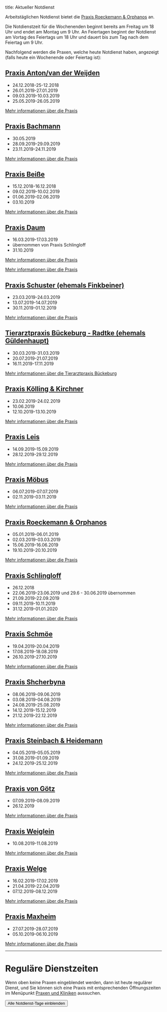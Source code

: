 title: Aktueller Notdienst

Arbeitstäglichen Notdienst bietet die [Praxis Roeckemann & Orphanos](tieraerzte/roeckemann.html) an.

Die Notdienstzeit für die Wochenenden beginnt bereits am Freitag um 18 Uhr und endet am Montag um 9 Uhr.
An Feiertagen beginnt der Notdienst am Vortag des Feiertags um 18 Uhr und dauert bis zum Tag nach dem Feiertag um 9 Uhr.

Nachfolgend werden die Praxen, welche heute Notdienst haben, angezeigt (falls heute ein Wochenende oder Feiertag ist): 

<!-- Anleitung: In Klammern nach der Praxis-Überschrift eine Komma-getrennte Liste der Daten oder Datumsbereiche.
Ein Datum wird in der Form TT.MM.JJJJ angegeben und ein Datumsberiehc als TT.MM.JJJJ-TT.MM.JJJJ
Automatisch wird der Notdienst einen Tag vorher und einen Tag nachher noch angezeigt. -->


[Praxis Anton/van der Weijden](tieraerzte/anton.html)
-------------------------------------------------------------

- 24.12.2018-25-12.2018
- 26.01.2019-27.01.2019
- 09.03.2019-10.03.2019
- 25.05.2019-26.05.2019

[Mehr informationen über die Praxis](tieraerzte/anton.html)


[Praxis Bachmann](tieraerzte/bachmann.html)
-------------------------------------------------------------

- 30.05.2019
- 28.09.2019-29.09.2019
- 23.11.2019-24.11.2019

[Mehr informationen über die Praxis](tieraerzte/bachmann.html)


[Praxis Beiße](tieraerzte/beisse.html)
-----------------------------------------------------------

- 15.12.2018-16.12.2018
- 09.02.2019-10.02.2019
- 01.06.2019-02.06.2019
- 03.10.2019

[Mehr informationen über die Praxis](tieraerzte/beisse.html)


[Praxis Daum](tieraerzte/daum.html)
-------------------------------------------------------------

- 16.03.2019-17.03.2019
- übernommen von Praxis Schlingloff
- 31.10.2019

[Mehr informationen über die Praxis](tieraerzte/daum.html)


[Mehr informationen über die Praxis](tieraerzte/extertalbahn.html)


[Praxis Schuster (ehemals Finkbeiner)](tieraerzte/finkbeiner.html)
-----------------------------------------------------------

- 23.03.2019-24.03.2019
- 13.07.2019-14.07.2019
- 30.11.2019-01.12.2019

[Mehr informationen über die Praxis](tieraerzte/finkbeiner.html)


[Tierarztpraxis Bückeburg - Radtke (ehemals Güldenhaupt)](tieraerzte/radtke.html)
-------------------------------------------------------------

- 30.03.2019-31.03.2019
- 20.07.2019-21.07.2019
- 16.11.2019-17.11.2019

[Mehr informationen über die Tierarztpraxis Bückeburg](tieraerzte/radtke.html)


[Praxis Kölling & Kirchner](tieraerzte/kleintierklinik-kirchner-und-kolling.html)
-------------------------------------------------------------
- 23.02.2019-24.02.2019
- 10.06.2019
- 12.10.2019-13.10.2019


[Mehr informationen über die Praxis](tieraerzte/kleintierklinik-kirchner-und-kolling.html)


[Praxis Leis](tieraerzte/leis.html)
-------------------------------------------------------------

- 14.09.2019-15.09.2019
- 28.12.2019-29.12.2019

[Mehr informationen über die Praxis](tieraerzte/leis.html)


[Praxis Möbus](tieraerzte/moebus.html)
-------------------------------------------------------------

- 06.07.2019-07.07.2019
- 02.11.2019-03.11.2019

[Mehr informationen über die Praxis](tieraerzte/moebus.html)


[Praxis Roeckemann & Orphanos](tieraerzte/roeckemann.html)
-------------------------------------------------------------

- 05.01.2019-06.01.2019
- 02.03.2019-03.03.2019
- 15.06.2019-16.06.2019
- 19.10.2019-20.10.2019

[Mehr informationen über die Praxis](tieraerzte/roeckemann.html)


[Praxis Schlingloff](tieraerzte/schlingloff.html)
-------------------------------------------------------------

- 26.12.2018
- 22.06.2019-23.06.2019
  und 29.6 - 30.06.2019  übernommen
- 21.09.2019-22.09.2019
- 09.11.2019-10.11.2019
- 31.12.2019-01.01.2020

[Mehr informationen über die Praxis](tieraerzte/schlingloff.html)


[Praxis Schmöe](tieraerzte/schmoe.html)
-------------------------------------------------------------

- 19.04.2019-20.04.2019
- 17.08.2019-18.08.2019
- 26.10.2019-27.10.2019


[Mehr informationen über die Praxis](tieraerzte/schmoe.html)


[Praxis Shcherbyna](tieraerzte/Shcherbyna.html)
-------------------------------------------------------------

- 08.06.2019-09.06.2019
- 03.08.2019-04.08.2019
- 24.08.2019-25.08.2019
- 14.12.2019-15.12.2019
- 21.12.2019-22.12.2019

[Mehr informationen über die Praxis](tieraerzte/Shcherbyna.html)


[Praxis Steinbach & Heidemann](tieraerzte/steinbach.html)
-------------------------------------------------------------

- 04.05.2019-05.05.2019
- 31.08.2019-01.09.2019
- 24.12.2019-25.12.2019

[Mehr informationen über die Praxis](tieraerzte/steinbach.html)


[Praxis von Götz](tieraerzte/von-goetz.html)
-------------------------------------------------------------

- 07.09.2019-08.09.2019
- 26.12.2019

[Mehr informationen über die Praxis](tieraerzte/von-goetz.html)


[Praxis Weiglein](tieraerzte/weiglein.html)
-------------------------------------------------------------

- 10.08.2019-11.08.2019

[Mehr informationen über die Praxis](tieraerzte/weiglein.html)


[Praxis Welge](tieraerzte/welge.html)
-------------------------------------------------------------

- 16.02.2019-17.02.2019
- 21.04.2019-22.04.2019
- 07.12.2019-08.12.2019

[Mehr informationen über die Praxis](tieraerzte/welge.html)


[Praxis Maxheim](tieraerzte/wolandowitsch.html)
-------------------------------------------------------------

- 27.07.2019-28.07.2019
- 05.10.2019-06.10.2019


[Mehr informationen über die Praxis](tieraerzte/wolandowitsch.html)


------------------------------------------------------------ 


Reguläre Dienstzeiten
===================================

Wenn oben keine Praxen eingeblendet werden, dann ist heute regulärer Dienst, und Sie können sich eine Praxis mit entsprechenden Öffnungszeiten im Menüpunkt [Praxen und Kliniken](tieraerzte.html) aussuchen.



<button id="toggle_notdienst" type="button" onclick="toggle_visibility();" class="btn btn-info btn-lg btn-block" data-toggle-text="Alle Notdienst-Tage ausblenden" autocomplete="off">Alle Notdienst-Tage einblenden</button>



<!--              ACHTUNG, AB HIER NICHT MODIFIZIEREN!

Es sei denn, Sie wissen was Sie tun :-)

Der nachfolgende JavaScript-Code wird nach dem Laden dieser Seite auf dem
Computer des Nutzers ausgeführt und zeigt den jeweils gültigen Notdienst an
und versteckt die restlichen Inhalte, wenn das Datum nicht passt.
Die Zeiträume werden in Klammern in den Überschriften der ersten beiden
Stufen angegeben (also z.B. `# Überschrift (23.04.2014, 01.05.2014)`).
Mehrere Datumsangaben werden durch Komma getrennt. Es ist auch möglich
Zeiträume anzugeben, wobei ein Bindestrich das Start- vom End-Datum
abgrenzt. Beispiel `# Überschrift (23.04.2014 - 25.04.2014)`.

(C) 2014, Samuel John (www.samueljohn.de)
Released under MIT license.
-->

<script src="moment.js"></script>
<script>

// Find html nodes on the same level after `elem`, up to but excluding the
// next element in the array `stop_tags`
function siblings_up_to (elem, stop_tags) {
    var content = [];
    do {
        content.push(elem);
        elem = elem.nextElementSibling;
    } while (elem && stop_tags.indexOf(elem.tagName) < 0);
    return content;
}

function parse_date (text) {
    return moment(text, ["DD.MM.YYYY", "DD. MMM YYYY"], "de");
}

// Return a list of pairs of moment.js objects `[ ...,[start, end],...]`
function extract_dates (text) {
    // list to hold the dates
    var dates = [];
    // regular expression to extract the text in the last pair of brackets
    var find_text_in_last_brackets_regex = /^(.*)$/gm;
    var text_in_last_brackets = find_text_in_last_brackets_regex.exec(text);
    // console.log("regex matching: ", text_in_last_brackets);
    if (text_in_last_brackets && text_in_last_brackets.length > 1) {
        // if match, split out possible multiple dates seperated by `,`
        var date_ranges = text_in_last_brackets[1].split(',');
        // console.log("date_ranges: ", date_ranges);
        date_ranges.forEach(
            function (one_date_range_text) {
                var from_to = one_date_range_text.split('-');
                // console.log("from,to (array of string): ", from_to);
                if (from_to.length > 2) {
                    console.warn("Warning: More than two '-' found in date range.");
                    return;
                }
                // try to parse start...
                var start = parse_date(from_to[0]);
                var end = start.clone();
                if (start.isValid) {
                    // console.log("...start is valid: ", from_to[0]);
                    end.add('d', 1);  // set end to +24h later than start
                }
                // Check if there is a stop-date
                if (from_to.length > 1) {
                    // console.log("Stop-date given: ", from_to[1]);
                    end = parse_date(from_to[1]);
                    end.add('d', 1);  // so that 01.02.2014 - 02.02.2014 includes 02.02
                }
                // console.log("Parsed date from ", start, " to (+ 1d) ", end);
                dates.push([start, end]);
            }
        )
    }
    return dates;
}

function now_in_date_ranges ( date_ranges, duration_before, duration_after ) {
    var i = 0;
    for (; i < date_ranges.length; i++) {
        var date = date_ranges[i];
        if (date.length <= 0) {
            console.error("Could not extract dates for " + heading);
            return;
        }
        var start = date[0];
        var end = date[1];
        var now = moment();
        // console.log("start " + start._d);
        // console.log("now " + now._d);
        // console.log("end " + end._d);
        if (now >= start.subtract(duration_before) && now <= end.add(duration_after)) {
            console.log("☑ " + now.format('DD.MM.YYYY') + " is in date range: "
                        + date[0].subtract(duration_before).format('DD.MM.YYYY')
                        + " - "
                        + date[1].add(duration_after).format('DD.MM.YYYY'));
            return true; // don't hide this, let it stay visible
        } else {
            console.log("☐ " + now.format('DD.MM.YYYY'), " is NOT in date range: "
                        + date[0].subtract(duration_before).format('DD.MM.YYYY')
                        + " - "
                        + date[1].add(duration_after).format('DD.MM.YYYY'));
        }
    }
    return false;
}

// Search for h2 headings and hide them (with all the siblings) unless the
// current date (now) is in any of the given ranges (in brackest after the heading) or
// `before_now` long earlier than `now`.
function seek_and_hide () {
    // Not only show at beginning of first day but this long before already
    var duration_before = moment.duration(1, 'days');
    var duration_after  = moment.duration(1, 'days');
    var h2_headings = document.getElementById("content").getElementsByTagName("H2");
    console.log("seek and hide...");
    console.log("found " + h2_headings.length + " h2 headings.");
    var i = 0;
    for (; i < h2_headings.length; i++) {
        console.log("----------------- ", i );
        var heading = h2_headings[i];
        console.log("Processing " + heading.textContent);
        var follow = heading.nextElementSibling;
        var date_ranges_txt = "";
        if (follow && follow.tagName == "UL") {
            console.log("UL list after heading.");
            var lis = follow.children;
            var j = 0;
            for (; j < lis.length; j++) {
                date_ranges_txt += lis[j].textContent + ", ";
                if (! now_in_date_ranges(extract_dates(lis[j].textContent), duration_before, duration_after)) {
                    // hide
                    lis[j].display_orig = lis[j].style.display;
                    lis[j].style.display = "none";
                    lis[j].classList.add("hidden_notdienst");
                } else {
                    // show this h2
                    console.log("match found!");
                }
            }
            if( ! now_in_date_ranges(extract_dates(date_ranges_txt), duration_before, duration_after)) {
                siblings_up_to(heading, ["H2", "H1"]).forEach( function (el) {
                    el.display_orig = el.style.display;
                    el.style.display = "none";
                    el.classList.add("hidden_notdienst");
                });
                heading.classList.add("seek_and_hide");
            }
        }
        console.log("done. ", i);
    }
}

function toggle_visibility() {
    console.log("toggle_visibility");
    var hidden_elements = document.getElementsByClassName("hidden_notdienst");
    console.log(hidden_elements.length + " hidden elements...");
    var i = 0;
    for (; i < hidden_elements.length; i++) {
        console.log(hidden_elements[i] + " style = " + hidden_elements[i].style.display)
        if (hidden_elements[i].style.display == "none") {
            console.log(hidden_elements[i].display_orig);
            hidden_elements[i].style.display = hidden_elements[i].display_orig;
        } else {
            hidden_elements[i].style.display = "none";
        }
    }
}

// run this shit
seek_and_hide();
</script>
